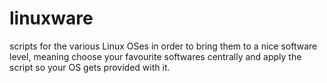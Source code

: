 # linuxware
scripts for the various Linux OSes in order to bring them to a nice software level, meaning choose your favourite softwares centrally and apply the script so your OS gets provided with it.
